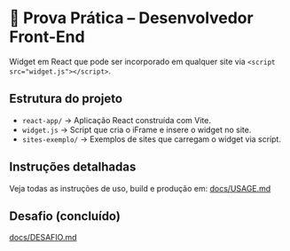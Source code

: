 # 🧪 Prova Prática – Desenvolvedor Front-End

Widget em React que pode ser incorporado em qualquer site via `<script src="widget.js"></script>`.

## Estrutura do projeto

- `react-app/` → Aplicação React construída com Vite.
- `widget.js` → Script que cria o iFrame e insere o widget no site.
- `sites-exemplo/` → Exemplos de sites que carregam o widget via script.

## Instruções detalhadas

Veja todas as instruções de uso, build e produção em: [docs/USAGE.md](docs/USAGE.md)

## Desafio (concluído)
[docs/DESAFIO.md](docs/DESAFIO.md)
